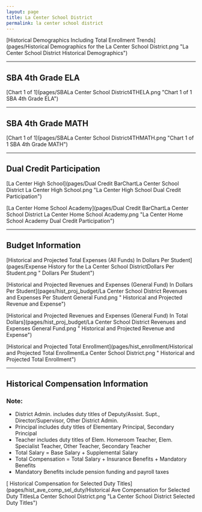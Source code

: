 ```yaml
---
layout: page
title: La Center School District
permalink: la center school district
---
```



[Historical Demographics Including Total Enrollment Trends](pages/Historical Demographics for the La Center School District.png "La Center School District Historical Demographics")

___

## SBA 4th Grade ELA

[Chart 1 of 1](pages/SBALa Center School District4THELA.png "Chart 1 of 1 SBA 4th Grade ELA")


___

## SBA 4th Grade MATH

[Chart 1 of 1](pages/SBALa Center School District4THMATH.png "Chart 1 of 1 SBA 4th Grade MATH")


___

## Dual Credit Participation

[La Center High School](pages/Dual Credit BarChartLa Center School District La Center High School.png "La Center High School Dual Credit Participation")

[La Center Home School Academy](pages/Dual Credit BarChartLa Center School District La Center Home School Academy.png "La Center Home School Academy Dual Credit Participation")


___

## Budget Information

[Historical and Projected Total Expenses (All Funds) In Dollars Per Student](pages/Expense History for the La Center School DistrictDollars Per Student.png " Dollars Per Student")

[Historical and Projected Revenues and Expenses (General Fund) In Dollars Per Student](pages/hist_proj_budget/La Center School District Revenues and Expenses Per Student General Fund.png " Historical and Projected Revenue and Expense")

[Historical and Projected Revenues and Expenses (General Fund) In Total Dollars](pages/hist_proj_budget/La Center School District Revenues and Expenses General Fund.png " Historical and Projected Revenue and Expense")

[Historical and Projected Total Enrollment](pages/hist_enrollment/Historical and Projected Total EnrollmentLa Center School District.png " Historical and Projected Total Enrollment")


___

## Historical Compensation Information
### Note:
- District Admin. includes duty titles of Deputy/Assist. Supt., Director/Supervisor, Other District Admin.
- Principal includes duty titles of Elementary Principal, Secondary Principal
- Teacher includes duty titles of Elem. Homeroom Teacher, Elem. Specialist Teacher, Other Teacher, Secondary Teacher
- Total Salary = Base Salary + Supplemental Salary
- Total Compensation = Total Salary + Insurance Benefits + Mandatory Benefits
- Mandatory Benefits include pension funding and payroll taxes

[ Historical Compensation for Selected Duty Titles](pages/hist_ave_comp_sel_duty/Historical Ave Compensation for Selected Duty TitlesLa Center School District.png "La Center School District Selected Duty Titles")

